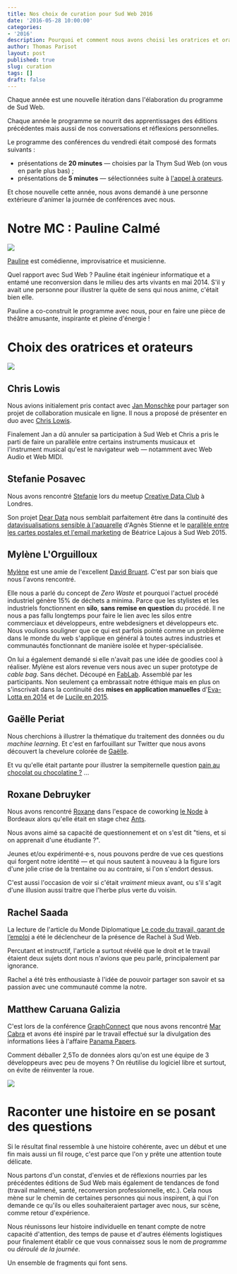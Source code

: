 ```yaml
---
title: Nos choix de curation pour Sud Web 2016
date: '2016-05-28 10:00:00'
categories:
- '2016'
description: Pourquoi et comment nous avons choisi les oratrices et orateurs de l'édition 2016.
author: Thomas Parisot
layout: post
published: true
slug: curation
tags: []
draft: false
---
```


Chaque année est une nouvelle itération dans l'élaboration du programme de Sud Web.

Chaque année le programme se nourrit des apprentissages des éditions précédentes mais aussi de nos conversations et réflexions personnelles.

Le programme des conférences du vendredi était composé des formats suivants :

- présentations de **20 minutes** — choisies par la Thym Sud Web (on vous en parle plus bas) ;
- présentations de **5 minutes** — sélectionnées suite à [l'appel à orateurs](/blog/2016/appel-a-orateurs/).

Et chose nouvelle cette année, nous avons demandé à une personne extérieure d'animer la journée de conférences avec nous.

# Notre MC : Pauline Calmé

![](/blog/assets/2016/pauline.jpg)

[Pauline](https://paulinecalme.wordpress.com/) est comédienne, improvisatrice et musicienne.

Quel rapport avec Sud Web ? Pauline était ingénieur informatique et a entamé une reconversion dans le milieu des arts vivants en mai 2014. S'il y avait une personne pour illustrer la quête de sens qui nous anime, c'était bien elle.

Pauline a co-construit le programme avec nous, pour en faire une pièce de théâtre amusante, inspirante et pleine d'énergie !

# Choix des oratrices et orateurs

![](/blog/assets/2016/pauline-thomas-lego.jpg)

## Chris Lowis

Nous avions initialement pris contact avec [Jan Monschke](http://janmonschke.com/) pour partager son projet de collaboration musicale en ligne. Il nous a proposé de présenter en duo avec [Chris Lowis](http://chrislowis.co.uk/).

Finalement Jan a dû annuler sa participation à Sud Web et Chris a pris le parti de faire un parallèle entre certains instruments musicaux et l'instrument musical qu'est le navigateur web — notamment avec Web Audio et Web MIDI.

## Stefanie Posavec

Nous avons rencontré [Stefanie](http://www.stefanieposavec.co.uk/) lors du meetup [Creative Data Club](http://www.soundandmusic.org/creativedata) à Londres.

Son projet [Dear Data](http://www.dear-data.com/) nous semblait parfaitement être dans la continuité des [datavisualisations sensible à l'aquarelle](https://vimeo.com/135792422) d'Agnès Stienne et le [parallèle entre les cartes postales et l'email marketing](https://vimeo.com/136425125) de Béatrice Lajous à Sud Web 2015.

## Mylène L'Orguilloux

[Mylène](https://letskeepsewing.com/) est une amie de l'excellent [David Bruant](https://davidbruant.github.io/). C'est par son biais que nous l'avons rencontré.

Elle nous a parlé du concept de *Zero Waste* et pourquoi l'actuel procédé industriel génère 15% de déchets a minima. Parce que les stylistes et les industriels fonctionnent en **silo**, **sans remise en question** du procédé. Il ne nous a pas fallu longtemps pour faire le lien avec les silos entre commerciaux et développeurs, entre webdesigners et développeurs etc.
Nous voulions souligner que ce qui est parfois pointé comme un problème dans le monde du web s'applique en général à toutes autres industries et communautés fonctionnant de manière isolée et hyper-spécialisée.

On lui a également demandé si elle n'avait pas une idée de goodies cool à réaliser. Mylène est alors revenue vers nous avec un super prototype de *cable bag*. Sans déchet. Découpé en [FabLab](http://127.cap-sciences.net/). Assemblé par les participants.
Non seulement ça embrassait notre éthique mais en plus on s'inscrivait dans la continuité des **mises en application manuelles** d'[Eva-Lotta en 2014](https://vimeo.com/104819042) et de [Lucile en 2015](https://vimeo.com/136370325).

## Gaëlle Periat

Nous cherchions à illustrer la thématique du traitement des données ou du *machine learning*. Et c'est en farfouillant sur Twitter que nous avons découvert la chevelure colorée de [Gaëlle](https://twitter.com/gaelleperiat).

Et vu qu'elle était partante pour illustrer la sempiternelle question [pain au chocolat ou chocolatine ?](http://couteaux-et-tirebouchons.com/chocolatine-ou-pain-au-chocolat-la-vraie-reponse/) …

## Roxane Debruyker

Nous avons rencontré [Roxane](https://twitter.com/dbr_roxane) dans l'espace de coworking [le Node](https://aquinum.fr/node.html) à Bordeaux alors qu'elle était en stage chez [Ants](http://weareants.fr/).

Nous avons aimé sa capacité de questionnement et on s'est dit "tiens, et si on apprenait d'une étudiante ?".

Jeunes et/ou expérimenté·e·s, nous pouvons perdre de vue ces questions qui forgent notre identité — et qui nous sautent à nouveau à la figure lors d'une jolie crise de la trentaine ou au contraire, si l'on s'endort dessus.

C'est aussi l'occasion de voir si c'était *vraiment* mieux avant, ou s'il s'agit d'une illusion aussi traitre que l'herbe plus verte du voisin.

## Rachel Saada

La lecture de l'article du Monde Diplomatique [Le code du travail, garant de l’emploi](http://www.monde-diplomatique.fr/2016/01/SAADA/54456) a été le déclencheur de la présence de Rachel à Sud Web.

Percutant et instructif, l'article a surtout révélé que le droit et le travail étaient deux sujets dont nous n'avions que peu parlé, principalement par ignorance.

Rachel a été très enthousiaste à l'idée de pouvoir partager son savoir et sa passion avec une communauté comme la notre.

## Matthew Caruana Galizia

C'est lors de la conférence [GraphConnect](http://graphconnect.com/) que nous avons rencontré [Mar Cabra](https://www.icij.org/journalists/mar-cabra) et avons été inspiré par le travail effectué sur la divulgation des informations liées à l'affaire [Panama Papers](https://panamapapers.icij.org/).

Comment déballer 2,5To de données alors qu'on est une équipe de 3 développeurs avec peu de moyens ? On réutilise du logiciel libre et surtout, on évite de réinventer la roue.

![](/blog/assets/2016/sudweb-cgr.jpg)

# Raconter une histoire en se posant des questions

Si le résultat final ressemble à une histoire cohérente, avec un début et une fin mais aussi un fil rouge, c'est parce que l'on y prête une attention toute délicate.

Nous partons d'un constat, d'envies et de réflexions nourries par les précédentes éditions de Sud Web mais également de tendances de fond (travail malmené, santé, reconversion professionnelle, etc.). Cela nous mène sur le chemin de certaines personnes qui nous inspirent, à qui l'on demande ce qu'ils ou elles souhaiteraient partager avec nous, sur scène, comme retour d'expérience.

Nous réunissons leur histoire individuelle en tenant compte de notre capacité d'attention, des temps de pause et d'autres éléments logistiques pour finalement établir ce que vous connaissez sous le nom de *programme* ou *déroulé de la journée*.

Un ensemble de fragments qui font sens.


